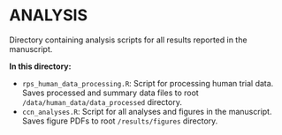 # ANALYSIS

Directory containing analysis scripts for all results reported in the manuscript.

**In this directory:**

* `rps_human_data_processing.R`: Script for processing human trial data. Saves processed and summary data files to root `/data/human_data/data_processed` directory.
* `ccn_analyses.R`: Script for all analyses and figures in the manuscript. Saves figure PDFs to root `/results/figures` directory.